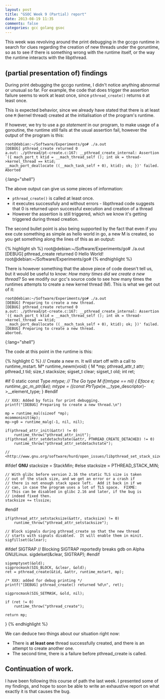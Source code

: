 ```yaml
---
layout: post
title: "GSOC Week 9 (Partial) report"
date: 2013-08-19 11:35
comments: false
categories: gcc golang gsoc
---
```


This week was revolving around the print debugging in the gccgo runtime in search
for clues regarding the creation of new threads under the goruntime, so as to see
if there is something wrong with the runtime itself, or the way the runtime 
interacts with the libpthread.

## (partial presentation of) findings

During print debugging the gccgo runtime, I didn't notice anything abnormal or 
unusual so far. For example, the code that does trigger the assertion failure
seems to work at least once, since `pthread_create()` returns `0` at least once.

This is expected behavior, since we already have stated that there is at least
one `M` (kernel thread) created at the initialisation of the program's runtime.

If however, we try to use a *go statement* in our program, to make usage of a 
goroutine, the runtime still fails at the usual assertion fail, however the 
output of the program is this:

~~~
root@debian:~/Software/Experiments/go# ./a.out
[DEBUG] pthread_create returned 0
a.out: ./pthread/pt-create.c:167: __pthread_create_internal: Assertion `({ mach_port_t ktid = __mach_thread_self (); int ok = thread->kernel_thread == ktid;
__mach_port_deallocate ((__mach_task_self + 0), ktid); ok; })' failed.
Aborted
~~~
{:lang="shell"}

The above output can give us some pieces of information:

* `pthread_create()` is called at least once.
* it executes successfuly and without errors - libpthread code suggests that 0 is returned upon successful execution and creation of a thread
* However the assertion is still triggered, which we know it's getting triggered during thread creation.

The second bullet point is also being supported by the fact that even if you exe
cute something as simple as hello world in go, a new M is created, so you get
something along the lines of this as an output:

{% highlight sh  %}
root@debian:~/Software/Experiments/go# ./a.out
[DEBUG] pthread_create returned 0
Hello World!
root@debian:~/Software/Experiments/go#
{% endhighlight %}

There is however something that the above piece of code doesn't tell us, 
but it would be useful to know: *How many times did we create a new thread?*
So we modify our gcc's source code to see how many times the runtimes 
attempts to create a new kernel thread (M). This is what we get out of it:

~~~
root@debian:~/Software/Experiments/go# ./a.out
[DEBUG] Preparing to create a new thread.
[DEBUG] pthread_create returned 0
a.out: ./pthread/pt-create.c:167: __pthread_create_internal: Assertion `({ mach_port_t ktid = __mach_thread_self (); int ok = thread->kernel_thread == ktid;
__mach_port_deallocate ((__mach_task_self + 0), ktid); ok; })' failed.
[DEBUG] Preparing to create a new thread.
aborted.
~~~
{:lang="shell"}

The code at this point in the runtime is this:

{% highlight C %}
// Create a new m.  It will start off with a call to runtime_mstart.
M*
runtime_newm(void)
{
	M *mp;
	pthread_attr_t attr;
	pthread_t tid;
	size_t stacksize;
	sigset_t clear;
	sigset_t old;
	int ret;

#if 0
	static const Type *mtype;  // The Go type M
	if(mtype == nil) {
		Eface e;
		runtime_gc_m_ptr(&e);
		mtype = ((const PtrType*)e.__type_descriptor)->__element_type;
	}
#endif

	// XXX: Added by fotis for print debugging.
	printf("[DEBUG] Preparing to create a new thread.\n")

	mp = runtime_mal(sizeof *mp);
	mcommoninit(mp);
	mp->g0 = runtime_malg(-1, nil, nil);

	if(pthread_attr_init(&attr) != 0)
		runtime_throw("pthread_attr_init");
	if(pthread_attr_setdetachstate(&attr, PTHREAD_CREATE_DETACHED) != 0)
		runtime_throw("pthread_attr_setdetachstate");

	// <http://www.gnu.org/software/hurd/open_issues/libpthread_set_stack_size.html>
#ifdef __GNU__
	stacksize = StackMin;
#else
	stacksize = PTHREAD_STACK_MIN;

	// With glibc before version 2.16 the static TLS size is taken
	// out of the stack size, and we get an error or a crash if
	// there is not enough stack space left.  Add it back in if we
	// can, in case the program uses a lot of TLS space.  FIXME:
	// This can be disabled in glibc 2.16 and later, if the bug is
	// indeed fixed then.
	stacksize += tlssize;
#endif

	if(pthread_attr_setstacksize(&attr, stacksize) != 0)
		runtime_throw("pthread_attr_setstacksize");

	// Block signals during pthread_create so that the new thread
	// starts with signals disabled.  It will enable them in minit.
	sigfillset(&clear);

#ifdef SIGTRAP
	// Blocking SIGTRAP reportedly breaks gdb on Alpha GNU/Linux.
	sigdelset(&clear, SIGTRAP);
#endif

	sigemptyset(&old);
	sigprocmask(SIG_BLOCK, &clear, &old);
	ret = pthread_create(&tid, &attr, runtime_mstart, mp);

	/* XXX: added for debug printing */
	printf("[DEBUG] pthread_create() returned %d\n", ret);

	sigprocmask(SIG_SETMASK, &old, nil);

	if (ret != 0)
		runtime_throw("pthread_create");

	return mp;
}
{% endhighlight %}

We can deduce two things about our situation right now:

* There is **at least one** thread successfully created, and there is an attempt
to create another one.
* The second time, there is a failure before pthread_create is called.

## Continuation of work.

I have been following this course of path the last week. I presented
some of my findings, and hope to soon be able to write an exhaustive
report on what exactly it is that causes the bug.
